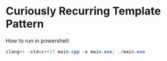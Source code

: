 # Curiously Recurring Template Pattern

How to run in powershell:

```powershell
clang++ -std=c++17 main.cpp -o main.exe; ./main.exe
```
